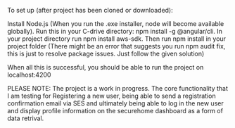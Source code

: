 To set up (after project has been cloned or downloaded):

Install Node.js (When you run the .exe installer, node will become available globally). Run this in your C-drive directory: npm install -g @angular/cli. In your project directory run npm install aws-sdk. Then run npm install in your project folder (There might be an error that suggests you run npm audit fix, this is just to resolve package issues. Just follow the given solution)

When all this is successful, you should be able to run the project on localhost:4200

PLEASE NOTE: The project is a work in progress. The core functionality that I am testing for Registering a new user, being able to send a registration confirmation email via SES and ultimately being able to log in the new user and display profile information on the securehome dashboard as a form of data retrival.
